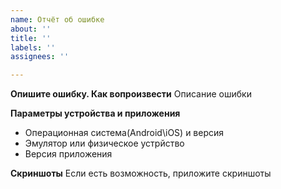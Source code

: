 ```yaml
---
name: Отчёт об ошибке
about: ''
title: ''
labels: ''
assignees: ''

---
```


**Опишите ошибку. Как вопроизвести**
Описание ошибки

**Параметры устройства и приложения**
- Операционная система(Android\iOS) и версия
- Эмулятор или физическое устрйство
- Версия приложения

**Скриншоты**
Если есть возможность, приложите скриншоты
